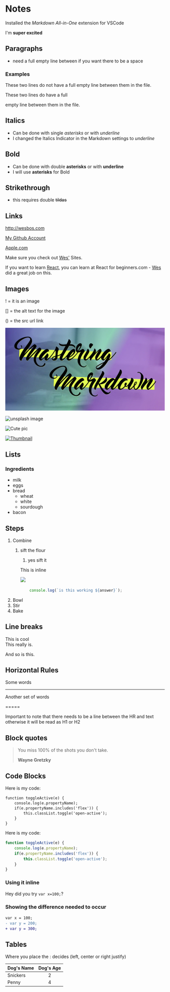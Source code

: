 # Notes

Installed the _Markdown All-in-One_ extension for VSCode

I'm **super excited**

## Paragraphs
- need a full empty line between if you want there to be a space 

### Examples

These two lines do not have a full
empty line between them in the file.

These two lines do have a full

empty line between them in the file.


## Italics 
- Can be done with single *asterisks* or with _underline_
- I changed the Italics Indicator in the Markdown settings to _underline_


## Bold
- Can be done with double **asterisks** or with __underline__
- I will use **asterisks** for Bold


## Strikethrough
- this requires double ~~tildas~~


## Links
<http://wesbos.com>

[My Github Account](https://github.com/PastranaDigital)

[Apple.com](https://www.apple.com/mac-mini/specs/ "Mac Mini Specs")
<!-- The text in the quotes above are shown on hover of the link as a tool tip -->

Make sure you check out [Wes'][1] Sites.

If you want to learn [React][react], you can learn at React for beginners.com - [Wes][1] did a great job on this.

[1]: http://wesbos.com
[react]: http://react.com


## Images
! = it is an image

[] = the alt text for the image

() = the src url link

![Wow great pic!](../markdown.png "Tooltip that will be shown")

![unsplash image](https://unsplash.it/400/400)

![Cute pic][pic]

[pic]: https://unsplash.it/400/401

[![Thumbnail](https://unsplash.it/50/50?image=1000)](https://unsplash.it/400/400?image=1000)


## Lists
### Ingredients

- milk
- eggs
- bread
  - wheat
  - white
  - sourdough
- bacon


## Steps
<!-- No need to give numbers, it will get figured out by the viewer -->
1. Combine
   1. sift the flour
      1. yes sift it
        
        This is inline
        
        ![](https://unsplash.it/200/200?random)
        ```js
            console.log(`is this working ${answer}`);
        ```
2. Bowl
3. Stir
4. Bake

## Line breaks
This is cool<br>
This really is.

And so is this.

## Horizontal Rules

Some words

---

Another set of words

=====

Important to note that there needs to be a line between the HR and text otherwise it will be read as H1 or H2

## Block quotes

> You miss 100% of the shots you don't take.
> 
> **Wayne Gretzky**

## Code Blocks
<!-- indentation method -->
Here is my code:

    function toggleActive(e) {
        console.log(e.propertyName);
        if(e.propertyName.includes('flex')) {
            this.classList.toggle('open-active');
        }
    }

<!-- using triple back ticks -->
Here is my code:
<!-- adding the language will add highlighting -->
```js
function toggleActive(e) {
    console.log(e.propertyName);
    if(e.propertyName.includes('flex')) {
        this.classList.toggle('open-active');
    }
}
```

### Using it inline

Hey did you try `var x=100;`?

### Showing the difference needed to occur
```diff
var x = 100;
- var y = 200;
+ var y = 300;
```


## Tables
Where you place the : decides (left, center or right justify)

|Dog's Name| Dog's Age|
|:------|:-------:|
|Snickers|2|
|Penny| 4|